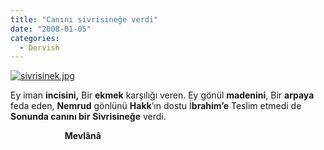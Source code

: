 ```yaml
---
title: "Canını sivrisineğe verdi"
date: "2008-01-05"
categories: 
  - Dervish
---
```


[![sivrisinek.jpg](/uploads/2008/01/sivrisinek.jpg)](/uploads/2008/01/sivrisinek.jpg "sivrisinek.jpg")

Ey iman **incisini,** Bir **ekmek** karşılığı veren. Ey gönül **madenini**, Bir **arpaya** feda eden, **Nemrud** gönlünü **Hakk**’ın dostu İ**brahim’e** Teslim etmedi de **Sonunda canını bir** **Sivrisineğe** verdi.           

                      **Mevlânâ**
